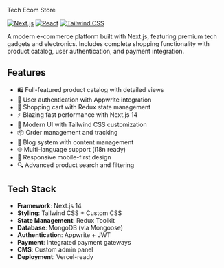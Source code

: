 Tech Ecom Store

[![Next.js](https://img.shields.io/badge/Next.js-14.2.14-000000?logo=next.js)](https://nextjs.org/)
[![React](https://img.shields.io/badge/React-18.2.0-61DAFB?logo=react)](https://reactjs.org/)
[![Tailwind CSS](https://img.shields.io/badge/Tailwind_CSS-3.3.3-06B6D4?logo=tailwind-css)](https://tailwindcss.com/)

A modern e-commerce platform built with Next.js, featuring premium tech gadgets and electronics. Includes complete shopping functionality with product catalog, user authentication, and payment integration.

## Features

- 🛍️ Full-featured product catalog with detailed views
- 🔐 User authentication with Appwrite integration
- 🛒 Shopping cart with Redux state management
- ⚡ Blazing fast performance with Next.js 14
- 🎨 Modern UI with Tailwind CSS customization
- 📦 Order management and tracking
- 📝 Blog system with content management
- 🌐 Multi-language support (i18n ready)
- 📱 Responsive mobile-first design
- 🔍 Advanced product search and filtering

## Tech Stack

- **Framework**: Next.js 14
- **Styling**: Tailwind CSS + Custom CSS
- **State Management**: Redux Toolkit
- **Database**: MongoDB (via Mongoose)
- **Authentication**: Appwrite + JWT
- **Payment**: Integrated payment gateways
- **CMS**: Custom admin panel
- **Deployment**: Vercel-ready
